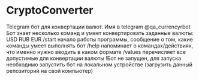 # CryptoConverter

Telegram бот для конвертации валют.
Имя в telegram @qa_currencyrbot
Бот знает несколько команд и умеет конвертировать заданные валюты: USD RUB EUR
/start начало работы программы, сообщение о том, какие команды умеет выполнять бот
/help напоминает о командах/действиях, что именно нужно вводить в каком формате
/values перечисляет все допустимые для конвертации валюты
!Бот не запущен, для запуска необходимо запустить бот на локальном устройстве (загрузить данный репозиторий на свой компьютер)
